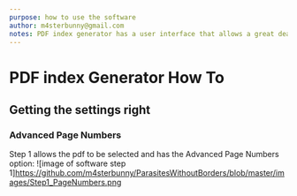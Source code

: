 ```yaml
---
purpose: how to use the software
author: m4sterbunny@gmail.com
notes: PDF index generator has a user interface that allows a great deal of functionality, however, there are some techniques that are quicker if they are done in 'code'. This is a mixed-methods approach, using both the interface and uploading files.
---
```



# PDF index Generator How To

## Getting the settings right

### Advanced Page Numbers

Step 1 allows the pdf to be selected and has the Advanced Page Numbers option:
![image of software step 1]https://github.com/m4sterbunny/ParasitesWithoutBorders/blob/master/images/Step1_PageNumbers.png


